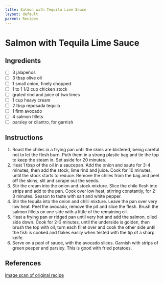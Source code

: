 ```yaml
---
title: Salmon with Tequila Lime Sauce
layout: default
parent: Recipes
---
```

# Salmon with Tequila Lime Sauce

## Ingredients

- [ ] 3 jalapeños
- [ ] 3 tbsp olive oil
- [ ] 1 small onion, finely chopped
- [ ] 1 to 1 1/2 cup chicken stock
- [ ] grated rind and juice of two limes
- [ ] 1 cup heavy cream
- [ ] 2 tbsp reposada tequila
- [ ] 1 firm avocado
- [ ] 4 salmon fillets
- [ ] parsley or cilantro, for garnish

## Instructions

1. Roast the chiles in a frying pan until the skins are blistered, being careful not to let the flesh burn. Puth them in a strong plastic bag and tie the top to keep the steam in. Set aside for 20 minutes.
1. Heat 1 tbsp of the oil in a saucepan. Add the onion and saute for 3-4 minutes, then add the stock, lime rind and juice. Cook for 10 minutes, until the stock starts to reduce. Remove the chiles from the bag and peel off the skins; slit and scrape out the seeds.
1. Stir the cream into the onion and stock mixture. Slice the chile flesh into strips and add to the pan. Cook over low heat, stirring constantly, for 2-3 minutes. Season to taste with salt and white pepper.
1. Stir the tequila into the onion and chilli mixture. Leave the pan over very low heat. Peel the avocado, remove the pit and slice the flesh. Brush the salmon fillets on one side with a little of the remaining oil.
1. Heat a frying pan or ridged pan until very hot and add the salmon, oiled side down. Cook for 2-3 minutes, until the underside is golden, then brush the top with oil, turn each fillet over and cook the other side until the fish is cooked and flakes easily when tested with the tip of a sharp knife.
1. Serve on a pool of sauce, with the avocado slices. Garnish with strips of green peeper and parsley. This is good with fried potatoes.

## References

[Image scan of original recipe](/assets/img/salmon-with-tequila-cream-sauce-scan.jpg)